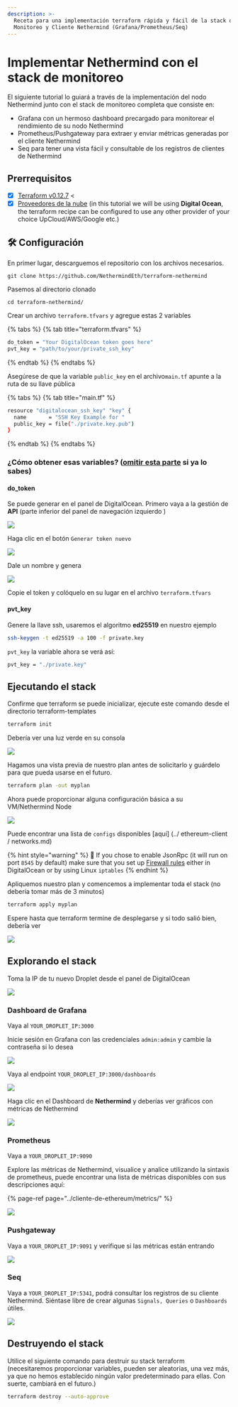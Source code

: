 ```yaml
---
description: >-
  Receta para una implementación terraform rápida y fácil de la stack de
  Monitoreo y Cliente Nethermind (Grafana/Prometheus/Seq)
---
```


# Implementar Nethermind con el stack de monitoreo

El siguiente tutorial lo guiará a través de la implementación del nodo Nethermind junto con el stack de monitoreo completa que consiste en:

* Grafana con un hermoso dashboard precargado para monitorear el rendimiento de su nodo Nethermind
* Prometheus/Pushgateway para extraer y enviar métricas generadas por el cliente Nethermind
* Seq para tener una vista fácil y consultable de los registros de clientes de Nethermind

## Prerrequisitos

* [x] [Terraform v0.12.7](https://www.terraform.io/downloads.html) &lt; 
* [x] [Proveedores de la nube](cloud-providers/) \(in this tutorial we will be using **Digital Ocean**, the terraform recipe can be configured to use any other provider of your choice UpCloud/AWS/Google etc.\)

## 🛠 Configuración

En primer lugar, descarguemos el repositorio con los archivos necesarios.

```text
git clone https://github.com/NethermindEth/terraform-nethermind
```

Pasemos al directorio clonado

```text
cd terraform-nethermind/
```

Crear un archivo `terraform.tfvars` y agregue estas 2 variables

{% tabs %}
{% tab title="terraform.tfvars" %}
```bash
do_token = "Your DigitalOcean token goes here"
pvt_key = "path/to/your/private_ssh_key"
```
{% endtab %}
{% endtabs %}

Asegúrese de que la variable `public_key` en el archivo`main.tf` apunte a la ruta de su llave pública

{% tabs %}
{% tab title="main.tf" %}
```bash
resource "digitalocean_ssh_key" "key" {
  name       = "SSH Key Example for "
  public_key = file("./private.key.pub")
}
```
{% endtab %}
{% endtabs %}

### ¿Cómo obtener esas variables?  \([omitir esta parte](deploy-nethermind-with-monitoring-stack.md#run-the-stack) si ya lo sabes\)

#### do\_token

Se puede generar en el panel de DigitalOcean. Primero vaya a la gestión de **API** \(parte inferior del panel de navegación izquierdo \)

![](../.gitbook/assets/image%20%2843%29.png)

Haga clic en el botón `Generar token nuevo`

![](../.gitbook/assets/image%20%2847%29.png)

Dale un nombre y genera

![](../.gitbook/assets/image%20%2842%29.png)

Copie el token y colóquelo en su lugar en el archivo `terraform.tfvars`

#### pvt\_key

Genere la llave ssh, usaremos el algoritmo **ed25519** en nuestro ejemplo

```bash
ssh-keygen -t ed25519 -a 100 -f private.key
```

`pvt_key` la variable ahora se verá así:

```bash
pvt_key = "./private.key"
```

## Ejecutando el stack

Confirme que terraform se puede inicializar, ejecute este comando desde el directorio terraform-templates

```bash
terraform init
```

Debería ver una luz verde en su consola

![](../.gitbook/assets/image%20%2850%29.png)

Hagamos una vista previa de nuestro plan antes de solicitarlo y guárdelo para que pueda usarse en el futuro.

```bash
terraform plan -out myplan
```

Ahora puede proporcionar alguna configuración básica a su VM/Nethermind Node

![](../.gitbook/assets/image%20%2855%29.png)

Puede encontrar una lista de `configs` disponibles \[aquí\] \(../ ethereum-client / networks.md\)

{% hint style="warning" %}
🧯 If you chose to enable JsonRpc \(it will run on port `8545` by default\) make sure that you set up [Firewall rules](../primeros-pasos-con-nethermind/firewall-configuration.md) either in DigitalOcean or by using Linux `iptables`
{% endhint %}

Apliquemos nuestro plan y comencemos a implementar toda el stack \(no debería tomar más de 3 minutos\)

```bash
terraform apply myplan
```

Espere hasta que terraform termine de desplegarse y si todo salió bien, debería ver

![](../.gitbook/assets/image%20%2854%29.png)

## Explorando el stack

Toma la IP de tu nuevo Droplet desde el panel de DigitalOcean

![](../.gitbook/assets/image%20%2852%29.png)

### Dashboard de Grafana

Vaya al `YOUR_DROPLET_IP:3000`

Inicie sesión en Grafana con las credenciales `admin:admin` y cambie la contraseña si lo desea

![](../.gitbook/assets/image%20%2841%29.png)

Vaya al endpoint `YOUR_DROPLET_IP:3000/dashboards`

![](../.gitbook/assets/image%20%2840%29.png)

Haga clic en el Dashboard de  **Nethermind**  y deberías ver gráficos con métricas de Nethermind

![](../.gitbook/assets/image%20%2848%29.png)

### Prometheus

Vaya a `YOUR_DROPLET_IP:9090`

Explore las métricas de Nethermind, visualice y analice utilizando la sintaxis de prometheus, puede encontrar una lista de métricas disponibles con sus descripciones aquí:

{% page-ref page="../cliente-de-ethereum/metrics/" %}

![](../.gitbook/assets/image%20%2851%29.png)

### Pushgateway

Vaya a `YOUR_DROPLET_IP:9091` y verifique si las métricas están entrando

![](../.gitbook/assets/image%20%2849%29%20%282%29%20%282%29%20%282%29%20%282%29%20%282%29%20%282%29%20%284%29.png)

### Seq

Vaya a `YOUR_DROPLET_IP:5341`, podrá consultar los registros de su cliente Nethermind. Siéntase libre de crear algunas `Signals, Queries` o `Dashboards` útiles.

![](../.gitbook/assets/image%20%2839%29%20%282%29%20%283%29%20%283%29.png)

## Destruyendo el stack

Utilice el siguiente comando para destruir su stack terraform  \(necesitaremos proporcionar variables, pueden ser aleatorias, una vez más, ya que no hemos establecido ningún valor predeterminado para ellas. Con suerte, cambiará en el futuro.\)

```bash
terraform destroy --auto-approve
```

